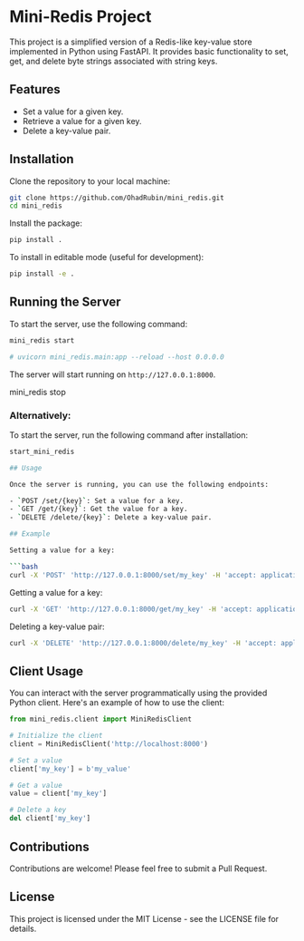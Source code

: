 
# Mini-Redis Project

This project is a simplified version of a Redis-like key-value store implemented in Python using FastAPI. It provides basic functionality to set, get, and delete byte strings associated with string keys.

## Features

- Set a value for a given key.
- Retrieve a value for a given key.
- Delete a key-value pair.

## Installation

Clone the repository to your local machine:

```bash
git clone https://github.com/OhadRubin/mini_redis.git
cd mini_redis
```

Install the package:

```bash
pip install .
```

To install in editable mode (useful for development):

```bash
pip install -e .
```

## Running the Server

To start the server, use the following command:

```bash
mini_redis start

# uvicorn mini_redis.main:app --reload --host 0.0.0.0 
```

The server will start running on `http://127.0.0.1:8000`.

mini_redis stop


### Alternatively:

To start the server, run the following command after installation:

```bash
start_mini_redis

## Usage

Once the server is running, you can use the following endpoints:

- `POST /set/{key}`: Set a value for a key.
- `GET /get/{key}`: Get the value for a key.
- `DELETE /delete/{key}`: Delete a key-value pair.

## Example

Setting a value for a key:

```bash
curl -X 'POST' 'http://127.0.0.1:8000/set/my_key' -H 'accept: application/json' -d 'my_value'
```

Getting a value for a key:

```bash
curl -X 'GET' 'http://127.0.0.1:8000/get/my_key' -H 'accept: application/json'
```

Deleting a key-value pair:

```bash
curl -X 'DELETE' 'http://127.0.0.1:8000/delete/my_key' -H 'accept: application/json'
```

## Client Usage

You can interact with the server programmatically using the provided Python client. Here's an example of how to use the client:

```python
from mini_redis.client import MiniRedisClient

# Initialize the client
client = MiniRedisClient('http://localhost:8000')

# Set a value
client['my_key'] = b'my_value'

# Get a value
value = client['my_key']

# Delete a key
del client['my_key']
```

## Contributions

Contributions are welcome! Please feel free to submit a Pull Request.

## License

This project is licensed under the MIT License - see the LICENSE file for details.